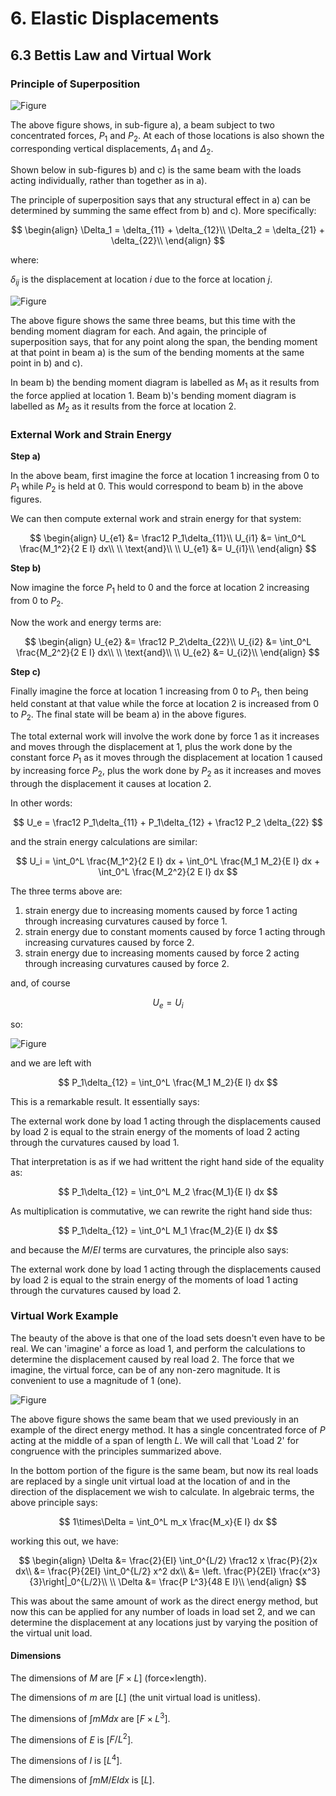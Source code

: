 # 6. Elastic Displacements

## 6.3 Bettis Law and Virtual Work

### Principle of Superposition

![Figure](../../../images/displacements/workenergy/bending-1.svg)

The above figure shows, in sub-figure a), a beam subject to two concentrated forces, 
$P_1$ and $P_2$.  At each of those locations is also shown the corresponding
vertical displacements, $\Delta_1$ and $\Delta_2$.

Shown below in sub-figures b) and c) is the same beam with the loads
acting individually, rather than together as in a).

The principle of superposition says that any structural effect in 
a) can be determined by summing the same effect from b) and c).
More specifically:

$$
\begin{align}
\Delta_1 = \delta_{11} + \delta_{12}\\
\Delta_2 = \delta_{21} + \delta_{22}\\
\end{align}
$$

where:

$\delta_{ij}$ is the displacement at location $i$ due to the force at location $j$.

![Figure](../../../images/displacements/workenergy/bending-2.svg)

The above figure shows the same three beams, but this time with the
bending moment diagram for each.  And again, the principle of superposition
says, that for any point along the span, the bending moment at that point in beam a)
is the sum of the bending moments at the same point in b) and c).

In beam b) the bending moment diagram is labelled as $M_1$ as it results
from the force applied at location 1.  Beam b)'s bending moment diagram
is labelled as $M_2$ as it results from the force at location 2.

### External Work and Strain Energy

__Step a)__

In the above beam, first imagine the force at location 1 increasing from 0 to
$P_1$ while $P_2$ is held at 0.  This would correspond to beam b) in the above figures.

We can then compute external work and strain energy for that system:

$$
\begin{align}
U_{e1} &= \frac12 P_1\delta_{11}\\
U_{i1} &= \int_0^L \frac{M_1^2}{2 E I} dx\\
\\
\text{and}\\
\\
U_{e1} &= U_{i1}\\
\end{align}
$$

__Step b)__

Now imagine the force $P_1$ held to 0 and the force at location 2
increasing from 0 to $P_2$.

Now the work and energy terms are:

$$
\begin{align}
U_{e2} &= \frac12 P_2\delta_{22}\\
U_{i2} &= \int_0^L \frac{M_2^2}{2 E I} dx\\
\\
\text{and}\\
\\
U_{e2} &= U_{i2}\\
\end{align}
$$

__Step c)__

Finally imagine the force at location 1 increasing from 0 to $P_1$, then being held constant
at that value while the force at location 2 is increased from 0 to $P_2$.  The final state will be 
beam a) in the above figures.

The total external work will involve the work done by force 1 as it increases and moves through
the displacement at 1, plus the work done by the constant force $P_1$ as it moves through
the displacement at location 1 caused by increasing force $P_2$, plus the work done by $P_2$
as it increases and moves through the displacement it causes at location 2.

In other words:

$$
U_e = \frac12 P_1\delta_{11} + P_1\delta_{12} + \frac12 P_2 \delta_{22}
$$

and the strain energy calculations are similar:

$$
U_i = \int_0^L \frac{M_1^2}{2 E I} dx + \int_0^L \frac{M_1 M_2}{E I} dx + 
      \int_0^L \frac{M_2^2}{2 E I} dx
$$

The three terms above are:
1. strain energy due to increasing moments caused by force 1 acting through increasing
   curvatures caused by force 1.
1. strain energy due to constant moments caused by force 1 acting through increasing
   curvatures caused by force 2.
1. strain energy due to increasing moments caused by force 2 acting through increasing
   curvatures caused by force 2.
   
and, of course

$$
U_e = U_i
$$
 
 so:
 
![Figure](../../../images/displacements/workenergy/bending-3.svg)

and we are left with

$$
 P_1\delta_{12} =  \int_0^L \frac{M_1 M_2}{E I} dx
$$

This is a remarkable result.  It essentially says:

<div class="admonition important">
The external work done by load 1 acting through the
displacements caused by load 2 is equal to
the strain energy of the moments of load 2
acting through the curvatures caused by load 1.
</div>

That interpretation is as if we had writtent the right hand side of the equality as:

$$
 P_1\delta_{12} =  \int_0^L M_2 \frac{M_1}{E I} dx
$$

As multiplication is commutative, we can rewrite the right hand side thus:

$$
 P_1\delta_{12} =  \int_0^L M_1 \frac{M_2}{E I} dx
$$

and because the $M/EI$ terms are curvatures, the principle also says:

<div class="admonition important">
The external work done by load 1 acting through the
displacements caused by load 2 is equal to
the strain energy of the moments of load 1
acting through the curvatures caused by load 2.
</div>

### Virtual Work Example

The beauty of the above is that one of the load sets doesn't
even have to be real.  We can 'imagine' a force as load 1,
and perform the calculations to determine the displacement
caused by real load 2.  The force that we imagine, the virtual force, 
can be of any
non-zero magnitude.  It is convenient to use a magnitude of 1 (one).

 ![Figure](../../../images/displacements/workenergy/vw-example-1.svg)

The above figure shows the same beam that we used previously
in an example of the direct energy method. It has a single concentrated
force of $P$ acting at the middle of a span of length $L$.  We will call
that 'Load 2' for congruence with the principles summarized above.

In the bottom portion of the figure is the same beam, but now its
real loads are replaced by a single unit virtual load at the location
of and in the direction of the displacement we wish to calculate.
In algebraic terms, the above principle says:

$$
1\times\Delta = \int_0^L m_x \frac{M_x}{E I} dx
$$

working this out, we have:

$$
\begin{align}
\Delta &= \frac{2}{EI} \int_0^{L/2} \frac12 x \frac{P}{2}x dx\\
  &= \frac{P}{2EI} \int_0^{L/2} x^2 dx\\
  &= \left. \frac{P}{2EI} \frac{x^3}{3}\right|_0^{L/2}\\
\\
\Delta &= \frac{P L^3}{48 E I}\\
\end{align}
$$

This was about the same amount of work as the direct energy
method, but now this can be applied for any number of loads
in load set 2, and we can determine the displacement at
any locations just by varying the position of the virtual
unit load.

#### Dimensions

The dimensions of $M$ are [$F\times L$] (force$\times$length).

The dimensions of $m$ are [$L$] (the unit virtual load is unitless).

The dimensions of $\int m M dx$ are [$F\times L^3$].

The dimensions of $E$ is [$F/L^2$].

The dimensions of $I$ is [$L^4$].

The dimensions of $\int m M / E I dx$ is [$L$].
